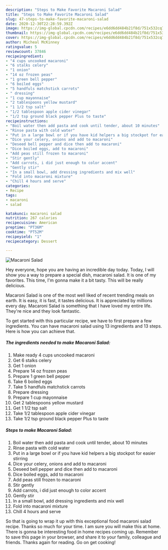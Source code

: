 ```yaml
---
description: "Steps to Make Favorite Macaroni Salad"
title: "Steps to Make Favorite Macaroni Salad"
slug: 47-steps-to-make-favorite-macaroni-salad
date: 2020-12-30T22:28:59.392Z
image: https://img-global.cpcdn.com/recipes/e6dd6dd484b21f8d/751x532cq70/macaroni-salad-recipe-main-photo.jpg
thumbnail: https://img-global.cpcdn.com/recipes/e6dd6dd484b21f8d/751x532cq70/macaroni-salad-recipe-main-photo.jpg
cover: https://img-global.cpcdn.com/recipes/e6dd6dd484b21f8d/751x532cq70/macaroni-salad-recipe-main-photo.jpg
author: Micheal McKinney
ratingvalue: 5
reviewcount: 37846
recipeingredient:
- "4 cups uncooked macaroni"
- "6 stalks celery"
- "1 onion"
- "14 oz frozen peas"
- "1 green bell pepper"
- "6 boiled eggs"
- "5 handfuls matchstick carrots"
- " dressing"
- "1 cup mayonnaise"
- "2 tablespoons yellow mustard"
- "1 1/2 tsp salt"
- "1/2 tablespoon apple cider vinegar"
- "1/2 tsp ground black pepper Plus to taste"
recipeinstructions:
- "Boil water then add pasta and cook until tender, about 10 minutes"
- "Rinse pasta with cold water"
- "Put in a large bowl or if you have kid helpers a big stockpot for easier stirring"
- "Dice your celery, onions and add to macaroni"
- "Deseed bell pepper and dice then add to macaroni"
- "Dice boiled eggs, add to macaroni"
- "Add peas still frozen to macaroni"
- "Stir gently"
- "Add carrots, i did just enough to color accent"
- "Gently stir"
- "In a small bowl, add dressing ingredients and mix well"
- "Fold into macaroni mixture"
- "Chill 4 hours and serve"
categories:
- Recipe
tags:
- macaroni
- salad

katakunci: macaroni salad 
nutrition: 267 calories
recipecuisine: American
preptime: "PT36M"
cooktime: "PT52M"
recipeyield: "1"
recipecategory: Dessert

---
```



![Macaroni Salad](https://img-global.cpcdn.com/recipes/e6dd6dd484b21f8d/751x532cq70/macaroni-salad-recipe-main-photo.jpg)

Hey everyone, hope you are having an incredible day today. Today, I will show you a way to prepare a special dish, macaroni salad. It is one of my favorites. This time, I'm gonna make it a bit tasty. This will be really delicious.



Macaroni Salad is one of the most well liked of recent trending meals on earth. It is easy, it is fast, it tastes delicious. It is appreciated by millions every day. Macaroni Salad is something that I have loved my entire life. They're nice and they look fantastic.


To get started with this particular recipe, we have to first prepare a few ingredients. You can have macaroni salad using 13 ingredients and 13 steps. Here is how you can achieve that.

<!--inarticleads1-->

##### The ingredients needed to make Macaroni Salad:

1. Make ready 4 cups uncooked macaroni
1. Get 6 stalks celery
1. Get 1 onion
1. Prepare 14 oz frozen peas
1. Prepare 1 green bell pepper
1. Take 6 boiled eggs
1. Take 5 handfuls matchstick carrots
1. Prepare  dressing
1. Prepare 1 cup mayonnaise
1. Get 2 tablespoons yellow mustard
1. Get 1 1/2 tsp salt
1. Take 1/2 tablespoon apple cider vinegar
1. Take 1/2 tsp ground black pepper Plus to taste




<!--inarticleads2-->

##### Steps to make Macaroni Salad:

1. Boil water then add pasta and cook until tender, about 10 minutes
1. Rinse pasta with cold water
1. Put in a large bowl or if you have kid helpers a big stockpot for easier stirring
1. Dice your celery, onions and add to macaroni
1. Deseed bell pepper and dice then add to macaroni
1. Dice boiled eggs, add to macaroni
1. Add peas still frozen to macaroni
1. Stir gently
1. Add carrots, i did just enough to color accent
1. Gently stir
1. In a small bowl, add dressing ingredients and mix well
1. Fold into macaroni mixture
1. Chill 4 hours and serve




So that is going to wrap it up with this exceptional food macaroni salad recipe. Thanks so much for your time. I am sure you will make this at home. There is gonna be interesting food in home recipes coming up. Remember to save this page in your browser, and share it to your family, colleague and friends. Thanks again for reading. Go on get cooking!
